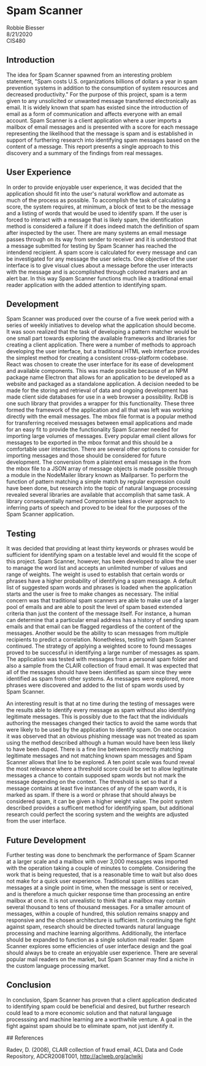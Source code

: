 # Spam Scanner

Robbie Biesser<br>8/21/2020<br>CIS480

## Introduction

&#9;The idea for Spam Scanner spawned from an interesting problem statement, "Spam costs U.S. organizations billions of dollars a year in spam prevention systems in addition to the consumption of system resources and decreased productivity." For the purpose of this project, spam is a term given to any unsolicited or unwanted message transferred electronically as email. It is widely known that spam has existed since the introduction of email as a form of communication and affects everyone with an email account. Spam Scanner is a client application where a user imports a mailbox of email messages and is presented with a score for each message representing the likelihood that the message is spam and is established in support of furthering research into identifying spam messages based on the content of a message. This report presents a single approach to this discovery and a summary of the findings from real messages. 

## User Experience

&#9;In order to provide enjoyable user experience, it was decided that the application should fit into the user's natural workflow and automate as much of the process as possible. To accomplish the task of calculating a score,  the system requires, at minimum, a block of text to be the message and a listing of words that would be used to identify spam. If the user is forced to interact with a message that is likely spam, the identification method is considered a failure if it does indeed match the definition of spam after inspected by the user. There are many systems an email message passes through on its way from sender to receiver and it is understood that a message submitted for testing by Spam Scanner has reached the intendend recipient. A spam score is calculated for every message and can be investigated for any message the user selects. One objective of the user interface is to give visual clues about a message before the user interacts with the message and is accomplished through colored markers and an alert bar. In this way Spam Scanner functions much like a traditional email reader application with the added attention to identifying spam. 

## Development

&#9;Spam Scanner was produced over the course of a five week period with a series of weekly initiatives to develop what the application should become. It was soon realized that the task of developing a pattern matcher would be one small part towards exploring the available frameworks and libraries for creating a client application. There were a number of methods to approach developing the user interface, but a traditional HTML web interface provides the simplest method for creating a consistent cross-platform codebase. React was chosen to create the user interface for its ease of development and available components. This was made possible because of an NPM package name Electron that allows for an application to be developed as a website and packaged as a standalone application. A decision needed to be made for the storing and retrieval of data and ongoing development has made client side databases for use in a web browser a possibility. RxDB is one such library that provides a wrapper for this functionality. These three formed the framework of the application and all that was left was working directly with the email messages. The mbox file format is a popular method for transferring received messages between email applications and made for an easy fit to provide the functionality Spam Scanner needed for importing large volumes of messages. Every popular email client allows for messages to be exported in the mbox format and this should be a comfortable user interaction. There are several other options to consider for importing messages and those should be considered for future development. The conversion from a plaintext email message in the from the mbox file to a JSON array of message objects is made possible through a module in the NodeMailer library known as Mailparser. To perform the function of pattern matching a simple match by regular expression could have been done, but research into the topic of natural language processing revealed several libraries are available that accomplish that same task. A library consequentially named Compromise takes a clever approach to inferring parts of speech and proved to be ideal for the purposes of the Spam Scanner application.

## Testing

&#9;It was decided that providing at least thirty keywords or phrases would be sufficient for identifying spam on a testable level and would fit the scope of this project. Spam Scanner, however, has been developed to allow the user to manage the word list and accepts an unlimited number of values and range of weights. The weight is used to establish that certain words or phrases have a higher probability of identifying a spam message. A default list of suggested spam words and phrases is loaded when the application starts and the user is free to make changes as necessary. The initial concern was that traditional spam scanners are able to make use of a larger pool of emails and are able to posit the level of spam based extended criteria than just the content of the message itself. For instance, a human can determine that a particular email address has a history of sending spam emails and that email can be flagged regardless of the content of the messages. Another would be the ability to scan messages from multiple recipients to predict a correlation. Nonetheless, testing with Spam Scanner continued. The strategy of applying a weighted score to found messages proved to be successful in identifying a large number of messages as spam. The application was tested with messages from a personal spam folder and also a sample from the CLAIR collection of fraud email. It was expected that all of the messages should have been identified as spam since they were identified as spam from other systems. As messages were explored, more phrases were discovered and added to the list of spam words used by Spam Scanner. 

&#9;An interesting result is that at no time during the testing of messages were the results able to identify every message as spam without also identifying legitimate messages. This is possibly due to the fact that the individuals authoring the messages changed their tactics to avoid the same words that were likely to be used by the application to identify spam. On one occasion it was observed that an obvious phishing message was not treated as spam using the method described although a human would have been less likely to have been duped. There is a fine line between incorrectly matching legitimate messages and not matching known spam messages and Spam Scanner allows that line to be explored. A ten point scale was found reveal the most relevance where a threshold score could be set to allow legitimate messages a chance to contain supposed spam words but not mark the message depending on the context. The threshold is set so that if a message contains at least five instances of any of the spam words, it is marked as spam.  If there is a word or phrase that should always be considered spam, it can be given a higher weight value. The point system described provides a sufficent method for identifying spam, but additional research could perfect the scoring system and the weights are adjusted from the user interface. 

## Future Development

&#9;Further testing was done to benchmark the performance of Spam Scanner at a larger scale and a mailbox with over 3,000 messages was imported with the operation taking a couple of minutes to complete. Considering the work that is being requested, that is a reasonable time to wait but also does not make for a quick user experience. Traditional spam utilities scan messages at a single point in time, when the message is sent or received, and is therefore a much quicker response time than processing an entire mailbox at once. It is not unrealistic to think that a mailbox may contain several thousand to tens of thousand messages. For a smaller amount of messages, within a couple of hundred, this solution remains snappy and responsive and the chosen architecture is sufficient. In continuing the fight against spam, research should be directed towards natural language processing and machine learning algorithms. Additionally, the interface should be expanded to function as a single solution mail reader. Spam Scanner explores some efficiencies of user interface design and the goal should always be to create an enjoyable user experience. There are several popular mail readers on the market, but Spam Scanner may find a niche in the custom language processing market.

## Conclusion

&#9;In conclusion, Spam Scanner has proven that a client application dedicated to identifying spam could be beneficial and desired, but further research could lead to a more economic solution and that natural language processsing and machine learning are a worthwhile venture. A goal in the fight against spam should be to eliminate spam, not just identify it. 
<div style="page-break-before: always;"></div>
## References

Radev, D. (2008), CLAIR collection of fraud email, ACL Data and Code Repository, ADCR2008T001, http://aclweb.org/aclwiki
